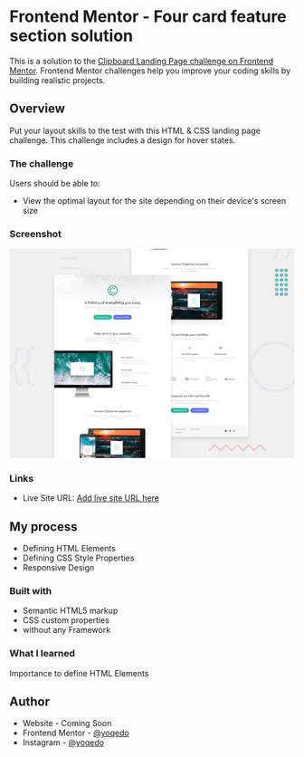 # Frontend Mentor - Four card feature section solution

This is a solution to the [Clipboard Landing Page challenge on Frontend Mentor](https://www.frontendmentor.io/challenges/clipboard-landing-page-5cc9bccd6c4c91111378ecb9). Frontend Mentor challenges help you improve your coding skills by building realistic projects. 

## Overview

Put your layout skills to the test with this HTML & CSS landing page challenge. This challenge includes a design for hover states.

### The challenge

Users should be able to:

- View the optimal layout for the site depending on their device's screen size

### Screenshot

![](./design/desktop-preview.jpg)

### Links

- Live Site URL: [Add live site URL here](https://y05.netlify.com)

## My process
- Defining HTML Elements
- Defining CSS Style Properties
- Responsive Design

### Built with

- Semantic HTML5 markup
- CSS custom properties
- without any Framework

### What I learned

Importance to define HTML Elements

## Author

- Website - Coming Soon
- Frontend Mentor - [@yoqedo](https://www.frontendmentor.io/profile/yoqedo)
- Instagram - [@yoqedo](https://www.instagram.com/yoqedo/)
